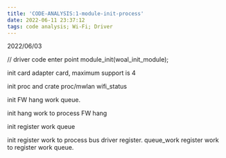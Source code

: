 ```yaml
---
title: 'CODE-ANALYSIS:1-module-init-process'
date: 2022-06-11 23:37:12
tags: code analysis; Wi-Fi; Driver
---
```


2022/06/03

// driver code enter point
module_init(woal_init_module);


init card adapter card, maximum support is 4


init proc and crate proc/mwlan  wifi_status


init FW hang work queue.

init hang work to process FW hang

init register work queue

init register work to process bus driver register.
queue_work register work to register work queue.

